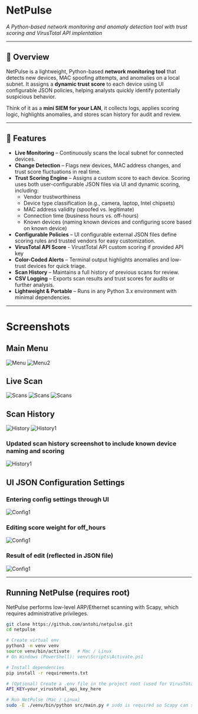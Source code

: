 # NetPulse  
*A Python-based network monitoring and anomaly detection tool with trust scoring and VirusTotal API implentation*

---

## 🚀 Overview  
NetPulse is a lightweight, Python-based **network monitoring tool** that detects new devices, MAC spoofing attempts, and anomalies on a local subnet. It assigns a **dynamic trust score** to each device using UI configurable JSON policies, helping analysts quickly identify potentially suspicious behavior.  

Think of it as a **mini SIEM for your LAN**, it collects logs, applies scoring logic, highlights anomalies, and stores scan history for audit and review.  

---

## 🔑 Features  
- **Live Monitoring** – Continuously scans the local subnet for connected devices.  
- **Change Detection** – Flags new devices, MAC address changes, and trust score fluctuations in real time.  
- **Trust Scoring Engine** – Assigns a custom score to each device. Scoring uses both user-configurable JSON files via UI and dynamic scoring, including:
  - Vendor trustworthiness 
  - Device type classification (e.g., camera, laptop, Intel chipsets)  
  - MAC address validity (spoofed vs. legitimate)  
  - Connection time (business hours vs. off-hours)
  - Known devices (naming known devices and configuring score based on known device)
- **Configurable Policies** – UI configurable external JSON files define scoring rules and trusted vendors for easy customization. 
- **VirusTotal API Score** - VirustTotal API custom scoring if provided API key 
- **Color-Coded Alerts** – Terminal output highlights anomalies and low-trust devices for quick triage.  
- **Scan History** – Maintains a full history of previous scans for review.  
- **CSV Logging** – Exports scan results and trust scores for audits or further analysis.  
- **Lightweight & Portable** – Runs in any Python 3.x environment with minimal dependencies.  

---

# Screenshots
## Main Menu
![Menu](screenshots/MainMenu.png)
![Menu2](screenshots/lm_menu.png)
## Live Scan
![Scans](screenshots/lm_scans.png)
![Scans](screenshots/lm_scans_2.png)
![Scans](screenshots/lm_exit.png)
## Scan History
![History](screenshots/sh_menu.png)
![History1](screenshots/sh_res.png)

### Updated scan history screenshot to include known device naming and scoring
![History1](screenshots/sh_res_2.png)

## UI JSON Configuration Settings
### Entering config settings through UI
![Config1](screenshots/config1.png)
### Editing score weight for off_hours
![Config1](screenshots/config2.png)
### Result of edit (reflected in JSON file)
![Config1](screenshots/config3.png)

---

## Running NetPulse (requires root)

NetPulse performs low-level ARP/Ethernet scanning with Scapy, which requires administrative privileges.

```bash
git clone https://github.com/antohi/netpulse.git
cd netpulse

# Create virtual env
python3 -m venv venv
source venv/bin/activate   # Mac / Linux
# On Windows (PowerShell): venv\Scripts\Activate.ps1

# Install dependencies 
pip install -r requirements.txt

# (Optional) Create a .env file in the project root (used for VirusTotal API):
API_KEY=your_virustotal_api_key_here

# Run NetPulse (Mac / Linux)
sudo -E ./venv/bin/python src/main.py # sudo is required so Scapy can send/receive raw packets on the network interface.








